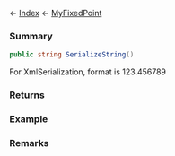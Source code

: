 ← [Index](Api-Index) ← [MyFixedPoint](VRage.MyFixedPoint)

### Summary

```csharp
public string SerializeString()
```

For XmlSerialization, format is 123.456789

### Returns

### Example

### Remarks

